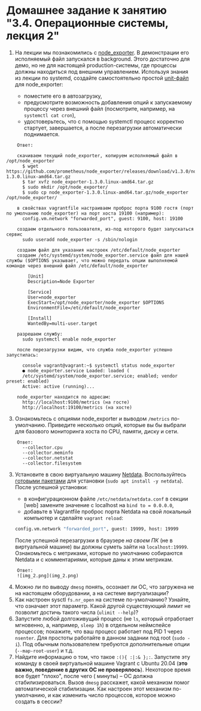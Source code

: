 # Домашнее задание к занятию "3.4. Операционные системы, лекция 2"

1. На лекции мы познакомились с [node_exporter](https://github.com/prometheus/node_exporter/releases). В демонстрации
   его исполняемый файл запускался в background. Этого достаточно для демо, но не для настоящей production-системы, где
   процессы должны находиться под внешним управлением. Используя знания из лекции по systemd, создайте самостоятельно
   простой [unit-файл](https://www.freedesktop.org/software/systemd/man/systemd.service.html) для node_exporter:

    * поместите его в автозагрузку,
    * предусмотрите возможность добавления опций к запускаемому процессу через внешний файл (посмотрите, например,
      на `systemctl cat cron`),
    * удостоверьтесь, что с помощью systemctl процесс корректно стартует, завершается, а после перезагрузки
      автоматически поднимается.

```
    Ответ:
      
    скачиваем текущий node_exporter, копируем исполняемый файл в /opt/node_exporter
      $ wget https://github.com/prometheus/node_exporter/releases/download/v1.3.0/node_exporter-1.3.0.linux-amd64.tar.gz
      $ tar xvfz node_exporter-1.3.0.linux-amd64.tar.gz
      $ sudo mkdir /opt/node_exporter/
      $ sudo cp node_exporter-1.3.0.linux-amd64.tar.gz/node_exporter /opt/node_exporter/
      
    в свойствах vagrantfile настраиваем проброс порта 9100 гостя (порт по умолчанию node_exporter) на порт хоста 19100 (например):
      config.vm.network "forwarded_port", guest: 9100, host: 19100
  
    создаем отдельного пользователя, из-под которого будет запускаться сервис
      sudo useradd node_exporter -s /sbin/nologin
      
    создаем файл для указания настроек /etc/default/node_exporter
    создаем /etc/systemd/system/node_exporter.service файл для нашей службы ($OPTIONS указывает, что можно передать опции выполняемой команде через внешний файл /etc/default/node_exporter 
  
        [Unit]
        Description=Node Exporter
        
        [Service]
        User=node_exporter
        ExecStart=/opt/node_exporter/node_exporter $OPTIONS
        EnvironmentFile=/etc/default/node_exporter
        
        [Install]
        WantedBy=multi-user.target
      
    разрешаем службу:
      sudo systemctl enable node_exporter
  
    после перезагрузки видим, что служба node_exporter успешно запустилась:

      console vagrant@vagrant:~$ systemctl status node_exporter
      ● node_exporter.service Loaded: loaded (
      /etc/systemd/system/node_exporter.service; enabled; vendor preset: enabled)
      Active: active (running)...

    node_exporter находится по адресам:  
      http://localhost:9100/metrics (на госте)  
      http://localhost:19100/metrics (на хосте)
```
3. Ознакомьтесь с опциями node_exporter и выводом `/metrics` по-умолчанию. Приведите несколько опций, которые вы бы
   выбрали для базового мониторинга хоста по CPU, памяти, диску и сети.
```
    Ответ:
      --collector.cpu  
      --collector.meminfo
      --collector.netstat
      --collector.filesystem
```
3. Установите в свою виртуальную машину [Netdata](https://github.com/netdata/netdata).
   Воспользуйтесь [готовыми пакетами](https://packagecloud.io/netdata/netdata/install) для
   установки (`sudo apt install -y netdata`). После успешной установки:
    * в конфигурационном файле `/etc/netdata/netdata.conf` в секции [web] замените значение с localhost
      на `bind to = 0.0.0.0`,
    * добавьте в Vagrantfile проброс порта Netdata на свой локальный компьютер и сделайте `vagrant reload`:

    ```bash
    config.vm.network "forwarded_port", guest: 19999, host: 19999
    ```

   После успешной перезагрузки в браузере *на своем ПК* (не в виртуальной машине) вы должны суметь зайти
   на `localhost:19999`. Ознакомьтесь с метриками, которые по умолчанию собираются Netdata и с комментариями, которые
   даны к этим метрикам.

```
    Ответ:
    ![img_2.png](img_2.png)
```
4. Можно ли по выводу `dmesg` понять, осознает ли ОС, что загружена не на настоящем оборудовании, а на системе
   виртуализации?
5. Как настроен sysctl `fs.nr_open` на системе по-умолчанию? Узнайте, что означает этот параметр. Какой другой
   существующий лимит не позволит достичь такого числа (`ulimit --help`)?
6. Запустите любой долгоживущий процесс (не `ls`, который отработает мгновенно, а, например, `sleep 1h`) в отдельном
   неймспейсе процессов; покажите, что ваш процесс работает под PID 1 через `nsenter`. Для простоты работайте в данном
   задании под root (`sudo -i`). Под обычным пользователем требуются дополнительные опции (`--map-root-user`) и т.д.
7. Найдите информацию о том, что такое `:(){ :|:& };:`. Запустите эту команду в своей виртуальной машине Vagrant с
   Ubuntu 20.04 (**это важно, поведение в других ОС не проверялось**). Некоторое время все будет "плохо", после чего (
   минуты) – ОС должна стабилизироваться. Вызов `dmesg` расскажет, какой механизм помог автоматической стабилизации. Как
   настроен этот механизм по-умолчанию, и как изменить число процессов, которое можно создать в сессии?
